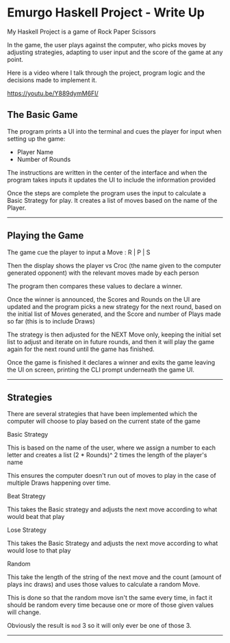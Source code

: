 # Emurgo Haskell Project - Write Up

My Haskell Project is a game of Rock Paper Scissors

In the game, the user plays against the computer, who picks moves by adjusting strategies, adapting to user input and the score of the game at any point.

Here is a video where I talk through the project, program logic and the decisions made to implement it.

https://youtu.be/Y889dymM6FI/

## The Basic Game

The program prints a UI into the terminal and cues the player for input when setting up the game:

- Player Name
- Number of Rounds

The instructions are written in the center of the interface and when the program takes inputs it updates the UI to include the information provided

Once the steps are complete the program uses the input to calculate a Basic Strategy for play. It creates a list of moves based on the name of the Player.

---

## Playing the Game

The game cue the player to input a Move : R | P | S

Then the display shows the player vs Croc (the name given to the computer generated opponent) with the relevant moves made by each person

The program then compares these values to declare a winner.

Once the winner is announced, the Scores and Rounds on the UI are updated and the program picks a new strategy for the next round, based on the initial list of Moves generated, and the Score and number of Plays made so far (this is to include Draws)

The strategy is then adjusted for the NEXT Move only, keeping the initial set list to adjust and iterate on in future rounds, and then it will play the game again for the next round until the game has finished.

Once the game is finished it declares a winner and exits the game leaving the UI on screen, printing the CLI prompt underneath the game UI.

---

## Strategies

There are several strategies that have been implemented which the computer will choose to play based on the current state of the game

Basic Strategy

This is based on the name of the user, where we assign a number to each letter and creates a list (2 * Rounds)^ 2 times the length of the player's name

This ensures the computer doesn't run out of moves to play in the case of multiple Draws happening over time.

Beat Strategy

This takes the Basic strategy and adjusts the next move according to what would beat that play

Lose Strategy

This takes the Basic Strategy and adjusts the next move according to what would lose to that play

Random

This take the length of the string of the next move and the count (amount of plays inc draws) and uses those values to calculate a random Move.

This is done so that the random move isn't the same every time, in fact it should be random every time because one or more of those given values will change.

Obviously the result is `mod` 3 so it will only ever be one of those 3.

---

